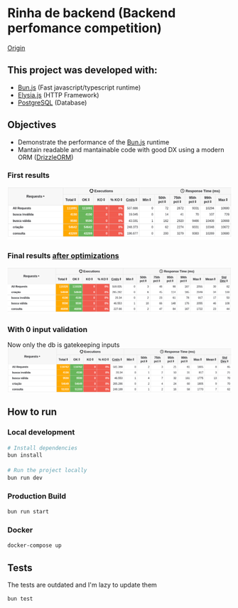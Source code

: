 # Rinha de backend (Backend perfomance competition)

[Origin](https://github.com/zanfranceschi/rinha-de-backend-2023-q3)

## This project was developed with:

- [Bun.js](https://bun.sh/) (Fast javascript/typescript runtime)
- [Elysia.js](https://elysiajs.com) (HTTP Framework)
- [PostgreSQL](https://www.postgresql.org/) (Database)

## Objectives

- Demonstrate the performance of the [Bun.js](https://bun.sh/) runtime
- Mantain readable and mantainable code with good DX using a modern ORM ([DrizzleORM](https://orm.drizzle.team))

### First results

![First results](resources/first_iteration_results.png)

### Final results [after optimizations](OPTIMIZATIONS.md)

![Final results](resources/final_results.png)

### With 0 input validation

Now only the db is gatekeeping inputs
![More optimizations](resources/more_optimizations.png)

## How to run

### Local development

```bash
# Install dependencies
bun install

# Run the project locally
bun run dev
```

### Production Build

```bash
bun run start
```

### Docker

```bash
docker-compose up
```

## Tests

The tests are outdated and I'm lazy to update them

```bash
bun test
```
